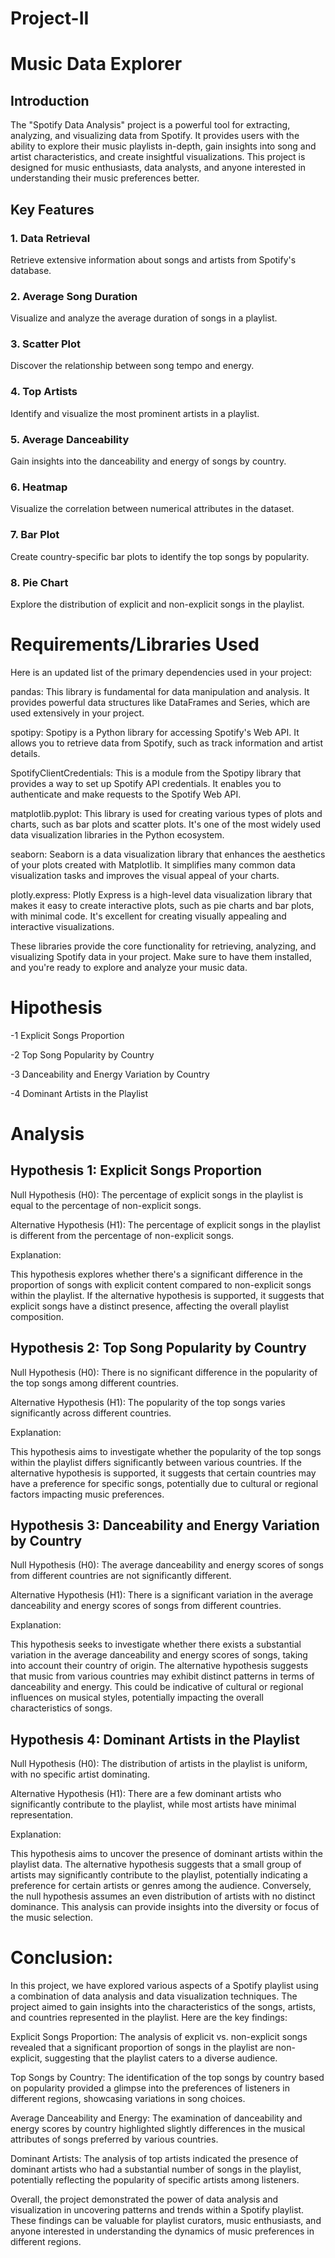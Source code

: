 # Project-II
# Music Data Explorer
## Introduction

The "Spotify Data Analysis" project is a powerful tool for extracting, analyzing, and visualizing data from Spotify. It provides users with the ability to explore their music playlists in-depth, gain insights into song and artist characteristics, and create insightful visualizations. This project is designed for music enthusiasts, data analysts, and anyone interested in understanding their music preferences better.

## Key Features
### 1. Data Retrieval
Retrieve extensive information about songs and artists from Spotify's database.
### 2. Average Song Duration
Visualize and analyze the average duration of songs in a playlist.
### 3. Scatter Plot
Discover the relationship between song tempo and energy.
### 4. Top Artists
Identify and visualize the most prominent artists in a playlist.
### 5. Average Danceability
Gain insights into the danceability and energy of songs by country.
### 6. Heatmap
Visualize the correlation between numerical attributes in the dataset.
### 7. Bar Plot
Create country-specific bar plots to identify the top songs by popularity.
### 8. Pie Chart
Explore the distribution of explicit and non-explicit songs in the playlist.

# Requirements/Libraries Used
Here is an updated list of the primary dependencies used in your project:

pandas: This library is fundamental for data manipulation and analysis. It provides powerful data structures like DataFrames and Series, which are used extensively in your project.

spotipy: Spotipy is a Python library for accessing Spotify's Web API. It allows you to retrieve data from Spotify, such as track information and artist details.

SpotifyClientCredentials: This is a module from the Spotipy library that provides a way to set up Spotify API credentials. It enables you to authenticate and make requests to the Spotify Web API.

matplotlib.pyplot: This library is used for creating various types of plots and charts, such as bar plots and scatter plots. It's one of the most widely used data visualization libraries in the Python ecosystem.

seaborn: Seaborn is a data visualization library that enhances the aesthetics of your plots created with Matplotlib. It simplifies many common data visualization tasks and improves the visual appeal of your charts.

plotly.express: Plotly Express is a high-level data visualization library that makes it easy to create interactive plots, such as pie charts and bar plots, with minimal code. It's excellent for creating visually appealing and interactive visualizations.

These libraries provide the core functionality for retrieving, analyzing, and visualizing Spotify data in your project. Make sure to have them installed, and you're ready to explore and analyze your music data.

# Hipothesis
-1 Explicit Songs Proportion

-2 Top Song Popularity by Country

-3 Danceability and Energy Variation by Country

-4 Dominant Artists in the Playlist


# Analysis
## Hypothesis 1: Explicit Songs Proportion

Null Hypothesis (H0): The percentage of explicit songs in the playlist is equal to the percentage of non-explicit songs.

Alternative Hypothesis (H1): The percentage of explicit songs in the playlist is different from the percentage of non-explicit songs.

Explanation:

This hypothesis explores whether there's a significant difference in the proportion of songs with explicit content compared to non-explicit songs within the playlist. If the alternative hypothesis is supported, it suggests that explicit songs have a distinct presence, affecting the overall playlist composition.

## Hypothesis 2: Top Song Popularity by Country

Null Hypothesis (H0): There is no significant difference in the popularity of the top songs among different countries.

Alternative Hypothesis (H1): The popularity of the top songs varies significantly across different countries.

Explanation:

This hypothesis aims to investigate whether the popularity of the top songs within the playlist differs significantly between various countries. If the alternative hypothesis is supported, it suggests that certain countries may have a preference for specific songs, potentially due to cultural or regional factors impacting music preferences.

## Hypothesis 3: Danceability and Energy Variation by Country

Null Hypothesis (H0): The average danceability and energy scores of songs from different countries are not significantly different.

Alternative Hypothesis (H1): There is a significant variation in the average danceability and energy scores of songs from different countries.

Explanation:

This hypothesis seeks to investigate whether there exists a substantial variation in the average danceability and energy scores of songs, taking into account their country of origin. The alternative hypothesis suggests that music from various countries may exhibit distinct patterns in terms of danceability and energy. This could be indicative of cultural or regional influences on musical styles, potentially impacting the overall characteristics of songs.

## Hypothesis 4: Dominant Artists in the Playlist

Null Hypothesis (H0): The distribution of artists in the playlist is uniform, with no specific artist dominating.

Alternative Hypothesis (H1): There are a few dominant artists who significantly contribute to the playlist, while most artists have minimal representation.

Explanation:

This hypothesis aims to uncover the presence of dominant artists within the playlist data. The alternative hypothesis suggests that a small group of artists may significantly contribute to the playlist, potentially indicating a preference for certain artists or genres among the audience. Conversely, the null hypothesis assumes an even distribution of artists with no distinct dominance. This analysis can provide insights into the diversity or focus of the music selection.

# Conclusion:

In this project, we have explored various aspects of a Spotify playlist using a combination of data analysis and data visualization techniques. The project aimed to gain insights into the characteristics of the songs, artists, and countries represented in the playlist. Here are the key findings:

Explicit Songs Proportion: The analysis of explicit vs. non-explicit songs revealed that a significant proportion of songs in the playlist are non-explicit, suggesting that the playlist caters to a diverse audience.

Top Songs by Country: The identification of the top songs by country based on popularity provided a glimpse into the preferences of listeners in different regions, showcasing variations in song choices.

Average Danceability and Energy: The examination of danceability and energy scores by country highlighted slightly differences in the musical attributes of songs preferred by various countries.

Dominant Artists: The analysis of top artists indicated the presence of dominant artists who had a substantial number of songs in the playlist, potentially reflecting the popularity of specific artists among listeners.

Overall, the project demonstrated the power of data analysis and visualization in uncovering patterns and trends within a Spotify playlist. These findings can be valuable for playlist curators, music enthusiasts, and anyone interested in understanding the dynamics of music preferences in different regions.
